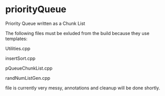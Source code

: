 # priorityQueue
Priority Queue written as a Chunk List


The following files must be exluded from the build because they use templates:

Utilities.cpp 

insertSort.cpp 

pQueueChunkList.cpp 

randNumListGen.cpp 




file is currently very messy, annotations and cleanup will be done shortly.
